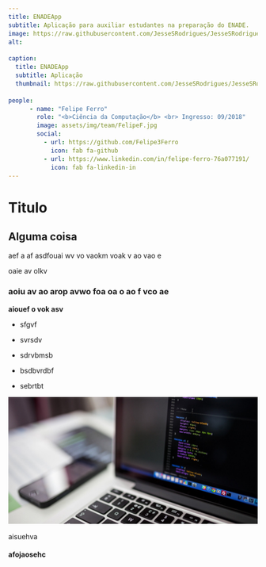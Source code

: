 ```yaml
---
title: ENADEApp
subtitle: Aplicação para auxiliar estudantes na preparação do ENADE.
image: https://raw.githubusercontent.com/JesseSRodrigues/JesseSRodrigues.github.io/master/assets/img/ENADE.png
alt: 

caption:
  title: ENADEApp
  subtitle: Aplicação
  thumbnail: https://raw.githubusercontent.com/JesseSRodrigues/JesseSRodrigues.github.io/master/assets/img/capa-enadeapp.png

people:
      - name: "Felipe Ferro"
        role: "<b>Ciência da Computação</b> <br> Ingresso: 09/2018"
        image: assets/img/team/FelipeF.jpg
        social:
          - url: https://github.com/Felipe3Ferro
            icon: fab fa-github
          - url: https://www.linkedin.com/in/felipe-ferro-76a077191/
            icon: fab fa-linkedin-in
---
```


# Titulo

## Alguma coisa



aef a af asdfouai wv vo vaokm voak v
ao vao e

oaie av olkv 

### aoiu av ao arop avwo foa oa o ao f vco ae


**aiouef o vok asv**

* sfgvf
* svrsdv
* sdrvbmsb

* bsdbvrdbf
* sebrtbt

![teste imagem](https://raw.githubusercontent.com/JesseSRodrigues/JesseSRodrigues.github.io/master/assets/img/Tela_Site2.jpg)

aisuehva

#### afojaosehc